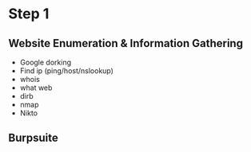 # Step 1
## Website Enumeration & Information Gathering
  - Google dorking
  - Find ip (ping/host/nslookup)
  - whois
  - what web
  - dirb
  - nmap
  - Nikto
## Burpsuite
